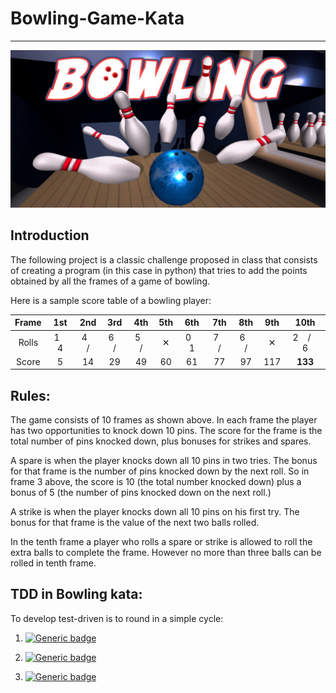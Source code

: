 # Bowling-Game-Kata
------
![](/doc/images/bowling-image.jpg)
## Introduction

The following project is a classic challenge proposed in class that consists of creating a program (in this case in python) that tries to add the points obtained by all the frames of a game of bowling.

Here is a sample score table of a bowling player:

| Frame | 1st | 2nd | 3rd | 4th | 5th | 6th | 7th | 8th | 9th | 10th |
|:---:|:---:|:---:|:---:|:---:|:---:|:---:|:---:|:---:|:---:|:---:|
| Rolls | 1 &nbsp;&nbsp; 4 | 4 &nbsp;&nbsp; / | 6 &nbsp;&nbsp; / | 5 &nbsp;&nbsp; / | ✕ | 0 &nbsp;&nbsp; 1 | 7 &nbsp;&nbsp; / | 6 &nbsp;&nbsp; / | ✕ | 2 &nbsp;&nbsp; / &nbsp;&nbsp; 6 |
|Score| 5 | 14 | 29 | 49 | 60 | 61 | 77 | 97 | 117 | **133** |

## Rules:

The game consists of 10 frames as shown above.  In each frame the player has two opportunities to knock down 10 pins.  The score for the frame is the total number of pins knocked down, plus bonuses for strikes and spares.

A spare is when the player knocks down all 10 pins in two tries.  The bonus for that frame is the number of pins knocked down by the next roll.  So in frame 3 above, the score is 10 (the total number knocked down) plus a bonus of 5 (the number of pins knocked down on the next roll.)

A strike is when the player knocks down all 10 pins on his first try.  The bonus for that frame is the value of the next two balls rolled.

In the tenth frame a player who rolls a spare or strike is allowed to roll the extra balls to complete the frame.  However no more than three balls can be rolled in tenth frame.


## TDD in Bowling kata:

To develop test-driven is to round in a simple cycle:  
1. [![Generic badge](https://img.shields.io/badge/⎍-Test-red.svg)](https://shields.io/)  

2. [![Generic badge](https://img.shields.io/badge/⎍-Code-brightgreen.svg)](https://shields.io/)  

3. [![Generic badge](https://img.shields.io/badge/⎍-Refactor-blue.svg)](https://shields.io/)